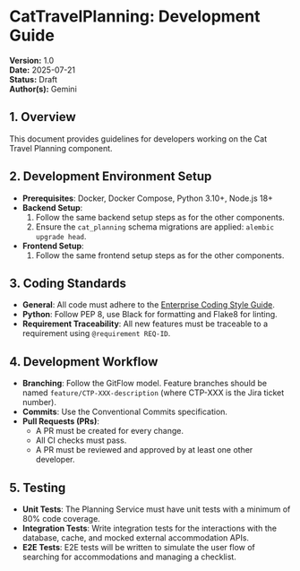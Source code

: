 # CatTravelPlanning: Development Guide

**Version:** 1.0  
**Date:** 2025-07-21  
**Status:** Draft  
**Author(s):** Gemini

## 1. Overview

This document provides guidelines for developers working on the Cat Travel Planning component.

## 2. Development Environment Setup

- **Prerequisites**: Docker, Docker Compose, Python 3.10+, Node.js 18+
- **Backend Setup**:
    1.  Follow the same backend setup steps as for the other components.
    2.  Ensure the `cat_planning` schema migrations are applied: `alembic upgrade head`.
- **Frontend Setup**:
    1.  Follow the same frontend setup steps as for the other components.

## 3. Coding Standards

- **General**: All code must adhere to the [Enterprise Coding Style Guide](../../../docs/enterprise_coding_style_guide.md).
- **Python**: Follow PEP 8, use Black for formatting and Flake8 for linting.
- **Requirement Traceability**: All new features must be traceable to a requirement using `@requirement REQ-ID`.

## 4. Development Workflow

- **Branching**: Follow the GitFlow model. Feature branches should be named `feature/CTP-XXX-description` (where CTP-XXX is the Jira ticket number).
- **Commits**: Use the Conventional Commits specification.
- **Pull Requests (PRs)**:
    - A PR must be created for every change.
    - All CI checks must pass.
    - A PR must be reviewed and approved by at least one other developer.

## 5. Testing

- **Unit Tests**: The Planning Service must have unit tests with a minimum of 80% code coverage.
- **Integration Tests**: Write integration tests for the interactions with the database, cache, and mocked external accommodation APIs.
- **E2E Tests**: E2E tests will be written to simulate the user flow of searching for accommodations and managing a checklist.
